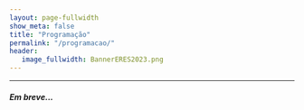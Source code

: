 ```yaml
---
layout: page-fullwidth
show_meta: false
title: "Programação"
permalink: "/programacao/"
header:
   image_fullwidth: BannerERES2023.png
---
```

<hr>

<h5>Em breve...</h5>

